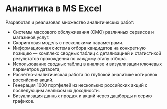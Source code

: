 # Аналитика в MS Excel

Разработал и реализовал множество аналитических работ:
- Системы массового обслуживания (СМО) различных сервисов и магазинов услуг.
- Скоринговая модель с несколькими параметрами.
- Информационная система отбора кандидатов на конкретную позицию — комплекс сводных
таблиц с детализацией и статистикой результатов прохождения по каждому этапу отбора.
- Использование сводных таблиц в анализе и визуализации ключевых параметров датасета;
- Расчётно-аналитическая работа по глубокой аналитике котировок российских акций.
- Генерация 1000 портфелей из нескольких российских акций с последующим анализом их
доходности.
- Визуализация данных продаж и акций через дашборды и серию графиков.
